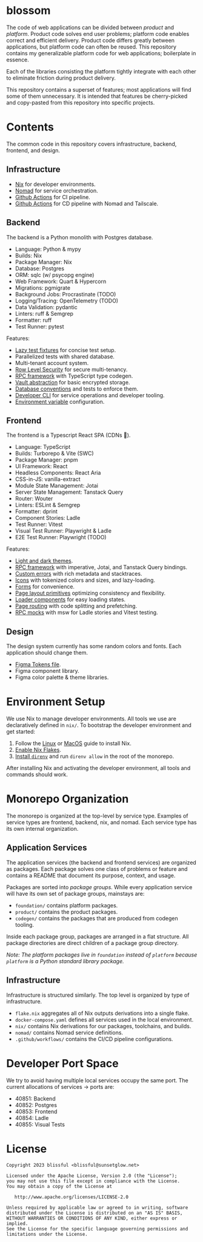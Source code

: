 # blossom

The code of web applications can be divided between _product_ and _platform_. Product code solves
end user problems; platform code enables correct and efficient delivery. Product code differs
greatly between applications, but platform code can often be reused. This repository contains my
generalizable platform code for web applications; boilerplate in essence.

Each of the libraries consisting the platform tightly integrate with each other to eliminate
friction during product delivery.

This repository contains a superset of features; most applications will find some of them
unnecessary. It is intended that features be cherry-picked and copy-pasted from this repository into
specific projects.

# Contents

The common code in this repository covers infrastructure, backend, frontend, and design.

## Infrastructure

- [Nix](./nix) for developer environments.
- [Nomad](./nomad) for service orchestration.
- [Github Actions](./github/.workflows) for CI pipeline.
- [Github Actions](./github/.workflows) for CD pipeline with Nomad and Tailscale.

## Backend

The backend is a Python monolith with Postgres database.

- Language: Python & mypy
- Builds: Nix
- Package Manager: Nix
- Database: Postgres
- ORM: sqlc (w/ psycopg engine)
- Web Framework: Quart & Hypercorn
- Migrations: pgmigrate
- Background Jobs: Procrastinate (TODO)
- Logging/Tracing: OpenTelemetry (TODO)
- Data Validation: pydantic
- Linters: ruff & Semgrep
- Formatter: ruff
- Test Runner: pytest

Features:

- [Lazy test fixtures](./backend/foundation/test) for concise test setup.
- Parallelized tests with shared database.
- Multi-tenant account system.
- [Row Level Security](./backend/foundation/database) for secure multi-tenancy.
- [RPC framework](./backend/foundation/rpc) with TypeScript type codegen.
- [Vault abstraction](./backend/foundation/vault) for basic encrypted storage.
- [Database conventions](./backend/foundation/migrate) and tests to enforce them.
- [Developer CLI](./backend/cli) for service operations and developer tooling.
- [Environment variable](./backend/foundation/config) configuration.

## Frontend

The frontend is a Typescript React SPA (CDNs :money_with_wings:).

- Language: TypeScript
- Builds: Turborepo & Vite (SWC)
- Package Manager: pnpm
- UI Framework: React
- Headless Components: React Aria
- CSS-in-JS: vanilla-extract
- Module State Management: Jotai
- Server State Management: Tanstack Query
- Router: Wouter
- Linters: ESLint & Semgrep
- Formatter: dprint
- Component Stories: Ladle
- Test Runner: Vitest
- Visual Test Runner: Playwright & Ladle
- E2E Test Runner: Playwright (TODO)
  
Features:

- [Light and dark themes](./frontend/foundation/theme).
- [RPC framework](./frontend/foundation/rpc) with imperative, Jotai, and Tanstack Query bindings.
- [Custom errors](./frontend/foundation/errors) with rich metadata and stacktraces.
- [Icons](./frontend/foundation/icons) with tokenized colors and sizes, and lazy-loading.
- [Forms](./frontend/foundation/forms) for convenience.
- [Page layout primitives](./frontend/foundation/layout) optimizing consistency and flexibility.
- [Loader components](./frontend/foundation/loaders) for easy loading states.
- [Page routing](./frontend/foundation/routing) with code splitting and prefetching.
- [RPC mocks](./frontend/foundation/testing) with msw for Ladle stories and Vitest testing.

## Design

The design system currently has some random colors and fonts. Each application should change them.

- [Figma Tokens file](./frontend/foundation/theme).
- Figma component library.
- Figma color palette & theme libraries.

# Environment Setup

We use Nix to manage developer environments. All tools we use are declaratively defined in `nix/`.
To bootstrap the developer environment and get started:

1. Follow the [Linux](https://nixos.wiki/wiki/Nix_Installation_Guide) or
   [MacOS](https://github.com/LnL7/nix-darwin) guide to install Nix.
2. [Enable Nix Flakes](https://nixos.wiki/wiki/Flakes#Enable_flakes).
3. [Install `direnv`](https://nixos.wiki/wiki/Development_environment_with_nix-shell#direnv) and run
   `direnv allow` in the root of the monorepo.

After installing Nix and activating the developer environment, all tools and commands should work.

# Monorepo Organization

The monorepo is organized at the top-level by service type. Examples of service types are frontend,
backend, nix, and nomad. Each service type has its own internal organization.

## Application Services

The application services (the backend and frontend services) are organized as packages. Each package
solves one class of problems or feature and contains a README that document its purpose, context,
and usage.

Packages are sorted into _package groups_. While every application service will have its own set of
package groups, mainstays are:

- `foundation/` contains platform packages.
- `product/` contains the product packages.
- `codegen/` contains the packages that are produced from codegen tooling.

Inside each package group, packages are arranged in a flat structure. All package directories are
direct children of a package group directory.

_Note: The platform packages live in `foundation` instead of `platform` because
`platform` is a Python standard library package._

## Infrastructure

Infrastructure is structured similarly. The top level is organized by type of infrastructure.

- `flake.nix` aggregates all of Nix outputs derivations into a single flake.
- `docker-compose.yaml` defines all services used in the local environment.
- `nix/` contains Nix derivations for our packages, toolchains, and builds.
- `nomad/` contains Nomad service definitions.
- `.github/workflows/` contains the CI/CD pipeline configurations.

# Developer Port Space

We try to avoid having multiple local services occupy the same port. The current allocations of
services -> ports are:

- 40851: Backend
- 40852: Postgres
- 40853: Frontend
- 40854: Ladle
- 40855: Visual Tests

# License

```
Copyright 2023 blissful <blissful@sunsetglow.net>

Licensed under the Apache License, Version 2.0 (the "License");
you may not use this file except in compliance with the License.
You may obtain a copy of the License at

   http://www.apache.org/licenses/LICENSE-2.0

Unless required by applicable law or agreed to in writing, software
distributed under the License is distributed on an "AS IS" BASIS,
WITHOUT WARRANTIES OR CONDITIONS OF ANY KIND, either express or implied.
See the License for the specific language governing permissions and
limitations under the License.
```
